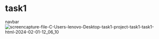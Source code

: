 # task1
 navbar
![screencapture-file-C-Users-lenovo-Desktop-task1-project-task1-task1-html-2024-02-01-12_06_10](https://github.com/sahuabhisek/task1/assets/155800734/c95f0d88-2bd5-4ced-b130-3f28d300cc59)
